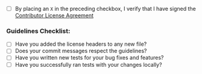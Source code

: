 - [ ] By placing an `X` in the preceding checkbox, I verify that I have signed the [Contributor License Agreement](https://github.com/SeleniumHQ/selenium/blob/master/CONTRIBUTING.md#step-6-sign-the-cla)

### Guidelines Checklist: <!-- refer to CONTRIBUTING.md fore more details -->

* [ ] Have you added the license headers to any new file? <!-- step 1 -->
* [ ] Does your commit messages respect the guidelines? <!-- step 3 -->
* [ ] Have you written new tests for your bug fixes and features? <!-- step 5 -->
* [ ] Have you successfully ran tests with your changes locally? <!-- step 5 -->

<!-- Explain your changes and their prupose in detail under this line -->
